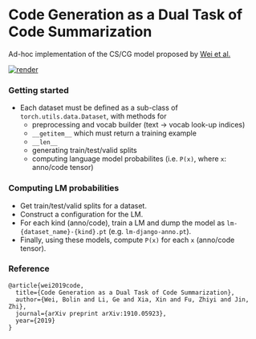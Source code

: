 # Code Generation as a Dual Task of Code Summarization

Ad-hoc implementation of the CS/CG model proposed by [Wei et al.](https://arxiv.org/abs/1910.05923)

[![render](https://img.shields.io/badge/render-nbviewer-orange)](https://nbviewer.jupyter.org/github/code-gen/cscg/tree/master/)

### Getting started

- Each dataset must be defined as a sub-class of `torch.utils.data.Dataset`, with methods for
  - preprocessing and vocab builder (text -> vocab look-up indices)
  - `__getitem__` which must return a training example
  - `__len__`
  - generating train/test/valid splits
  - computing language model probabilites (i.e. `P(x)`, where `x`: anno/code tensor)


### Computing LM probabilities

- Get train/test/valid splits for a dataset.
- Construct a configuration for the LM.
- For each kind (anno/code), train a LM and dump the model as `lm-{dataset_name}-{kind}.pt` (e.g. `lm-django-anno.pt`).
- Finally, using these models, compute `P(x)` for each `x` (anno/code tensor).


### Reference
```
@article{wei2019code,
  title={Code Generation as a Dual Task of Code Summarization},
  author={Wei, Bolin and Li, Ge and Xia, Xin and Fu, Zhiyi and Jin, Zhi},
  journal={arXiv preprint arXiv:1910.05923},
  year={2019}
}
```
